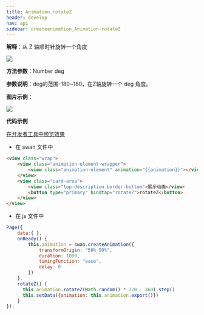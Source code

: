 ```yaml
---
title: Animation.rotateZ
header: develop
nav: api
sidebar: createanimation_Animation-rotateZ
---
```

 
 
**解释**：从 Z 轴顺时针旋转一个角度


<img src="https://b.bdstatic.com/miniapp/assets/images/doc_demo/rotateZ.png"  class="demo-qrcode-image" />

**方法参数**：Number deg

**参数说明**：deg的范围-180~180，在Z轴旋转一个 deg 角度。

**图片示例**：

<div class="m-doc-custom-examples">
    <div class="m-doc-custom-examples-correct">
        <img src="https://b.bdstatic.com/miniapp/image/rotateZ.gif">
    </div>
    <div class="m-doc-custom-examples-correct">
        <img src=" ">
    </div>
    <div class="m-doc-custom-examples-correct">
        <img src=" ">
    </div>     
</div>

**代码示例**

<a href="swanide://fragment/bbb65118596a39f340f44947d884dbf01574214781024" title="在开发者工具中预览效果" target="_self">在开发者工具中预览效果</a>

* 在 swan 文件中

```html
<view class="wrap">
    <view class="animation-element-wrapper">
        <view class="animation-element" animation="{{animation}}"></view>
    </view>
    <view class="card-area">
        <view class="top-description border-bottom">展示动画</view>
        <button type="primary" bindtap="rotateZ">rotateZ</button>
    </view>
</view>
```
* 在 js 文件中

```js
Page({
    data:{ },
    onReady() {
        this.animation = swan.createAnimation({
            transformOrigin: "50% 50%",
            duration: 1000,
            timingFunction: "ease",
            delay: 0
        })
    },
    rotateZ() {
      this.animation.rotateZ(Math.random() * 720 - 360).step()
      this.setData({animation: this.animation.export()})
    }
});
```


